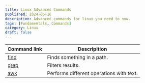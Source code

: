 ```yaml
---
title: Linux Advanced Commands
published: 2024-06-16
description: Advanced commands for linux you need to now.
tags: [Fundamentals, Commands]
category: Linux
draft: false
---
```


<!-- ## Click on the command name to show details -->

| Command link            | Descripition                             |
| ----------------------- | ---------------------------------------- |
| [find](/commands/find/) | Finds something in a path.               |
| [grep](/commands/grep/) | Filters results.                         |
| [awk](/commands/awk/)   | Performs different operations with text. |
